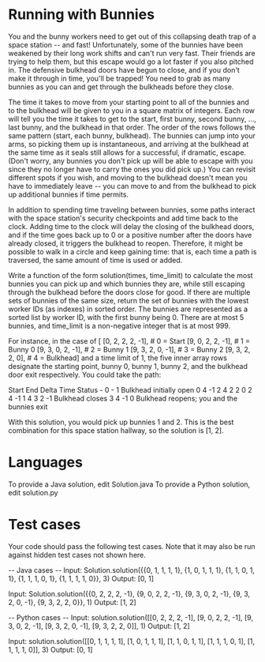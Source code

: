 Running with Bunnies
====================

You and the bunny workers need to get out of this collapsing death trap
of a space station -- and fast! Unfortunately, some of the bunnies have
been weakened by their long work shifts and can't run very fast. Their
friends are trying to help them, but this escape would go a lot faster
if you also pitched in. The defensive bulkhead doors have begun to
close, and if you don't make it through in time, you'll be trapped! You
need to grab as many bunnies as you can and get through the bulkheads
before they close.

The time it takes to move from your starting point to all of the bunnies
and to the bulkhead will be given to you in a square matrix of integers.
Each row will tell you the time it takes to get to the start, first
bunny, second bunny, ..., last bunny, and the bulkhead in that order.
The order of the rows follows the same pattern (start, each bunny,
bulkhead). The bunnies can jump into your arms, so picking them up is
instantaneous, and arriving at the bulkhead at the same time as it seals
still allows for a successful, if dramatic, escape. (Don't worry, any
bunnies you don't pick up will be able to escape with you since they no
longer have to carry the ones you did pick up.) You can revisit
different spots if you wish, and moving to the bulkhead doesn't mean you
have to immediately leave -- you can move to and from the bulkhead to
pick up additional bunnies if time permits.

In addition to spending time traveling between bunnies, some paths
interact with the space station's security checkpoints and add time back
to the clock. Adding time to the clock will delay the closing of the
bulkhead doors, and if the time goes back up to 0 or a positive number
after the doors have already closed, it triggers the bulkhead to reopen.
Therefore, it might be possible to walk in a circle and keep gaining
time: that is, each time a path is traversed, the same amount of time is
used or added.

Write a function of the form solution(times, time\_limit) to calculate
the most bunnies you can pick up and which bunnies they are, while still
escaping through the bulkhead before the doors close for good. If there
are multiple sets of bunnies of the same size, return the set of bunnies
with the lowest worker IDs (as indexes) in sorted order. The bunnies are
represented as a sorted list by worker ID, with the first bunny being 0.
There are at most 5 bunnies, and time\_limit is a non-negative integer
that is at most 999.

For instance, in the case of \[ \[0, 2, 2, 2, -1\], \# 0 = Start \[9, 0,
2, 2, -1\], \# 1 = Bunny 0 \[9, 3, 0, 2, -1\], \# 2 = Bunny 1 \[9, 3, 2,
0, -1\], \# 3 = Bunny 2 \[9, 3, 2, 2, 0\], \# 4 = Bulkhead\] and a time
limit of 1, the five inner array rows designate the starting point,
bunny 0, bunny 1, bunny 2, and the bulkhead door exit respectively. You
could take the path:

Start End Delta Time Status - 0 - 1 Bulkhead initially open 0 4 -1 2 4 2
2 0 2 4 -1 1 4 3 2 -1 Bulkhead closes 3 4 -1 0 Bulkhead reopens; you and
the bunnies exit

With this solution, you would pick up bunnies 1 and 2. This is the best
combination for this space station hallway, so the solution is \[1, 2\].

Languages
=========

To provide a Java solution, edit Solution.java To provide a Python
solution, edit solution.py

Test cases
==========

Your code should pass the following test cases. Note that it may also be
run against hidden test cases not shown here.

-- Java cases -- Input: Solution.solution({{0, 1, 1, 1, 1}, {1, 0, 1, 1,
1}, {1, 1, 0, 1, 1}, {1, 1, 1, 0, 1}, {1, 1, 1, 1, 0}}, 3) Output: \[0,
1\]

Input: Solution.solution({{0, 2, 2, 2, -1}, {9, 0, 2, 2, -1}, {9, 3, 0,
2, -1}, {9, 3, 2, 0, -1}, {9, 3, 2, 2, 0}}, 1) Output: \[1, 2\]

-- Python cases -- Input: solution.solution(\[\[0, 2, 2, 2, -1\], \[9,
0, 2, 2, -1\], \[9, 3, 0, 2, -1\], \[9, 3, 2, 0, -1\], \[9, 3, 2, 2,
0\]\], 1) Output: \[1, 2\]

Input: solution.solution(\[\[0, 1, 1, 1, 1\], \[1, 0, 1, 1, 1\], \[1, 1,
0, 1, 1\], \[1, 1, 1, 0, 1\], \[1, 1, 1, 1, 0\]\], 3) Output: \[0, 1\]
